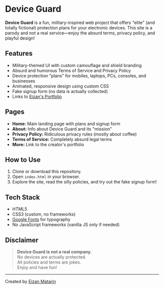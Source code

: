 # Device Guard

**Device Guard** is a fun, military-inspired web project that offers "elite" (and totally fictional) protection plans for your electronic devices. This site is a parody and not a real service—enjoy the absurd terms, privacy policy, and playful design!

## Features

- Military-themed UI with custom camouflage and shield branding
- Absurd and humorous Terms of Service and Privacy Policy
- Device protection "plans" for mobiles, laptops, PCs, consoles, and businesses
- Animated, responsive design using custom CSS
- Fake signup form (no data is actually collected)
- Links to [Eizan's Portfolio](https://eizan-matarin.github.io/Portfolio-Eizan/)

## Pages

- **Home:** Main landing page with plans and signup form
- **About:** Info about Device Guard and its "mission"
- **Privacy Policy:** Ridiculous privacy rules (mostly about coffee)
- **Terms of Service:** Completely absurd legal terms
- **More:** Link to the creator's portfolio

## How to Use

1. Clone or download this repository.
2. Open `index.html` in your browser.
3. Explore the site, read the silly policies, and try out the fake signup form!

## Tech Stack

- HTML5
- CSS3 (custom, no frameworks)
- [Google Fonts](https://fonts.google.com/) for typography
- No JavaScript frameworks (vanilla JS only if needed)

## Disclaimer

> **Device Guard is not a real company.**  
> No devices are actually protected.  
> All policies and terms are jokes.  
> Enjoy and have fun!

---

Created by [Eizan Matarin](https://eizan-matarin.github.io/Portfolio-Eizan/)
